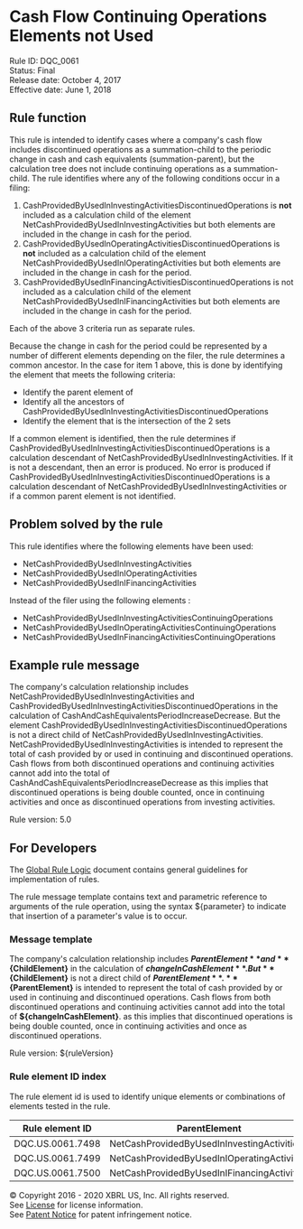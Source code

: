 # Cash Flow Continuing Operations Elements not Used
Rule ID: DQC_0061  
Status:  Final  
Release date: October 4, 2017  
Effective date: June 1, 2018  

## Rule function

This rule is intended to identify cases where a company's cash flow includes discontinued operations as a summation-child to the periodic change in cash and cash equivalents (summation-parent), but the calculation tree does not include continuing operations as a summation-child. The rule identifies where any of the following conditions occur in a filing:

1.  CashProvidedByUsedInInvestingActivitiesDiscontinuedOperations is **not** included as a calculation child of the element NetCashProvidedByUsedInInvestingActivities but both elements are included in the change in cash for the period.  
2.  CashProvidedByUsedInOperatingActivitiesDiscontinuedOperations is **not** included as a calculation child of the element NetCashProvidedByUsedInIOperatingActivities but both elements are included in the change in cash for the period.  
3.  CashProvidedByUsedInFinancingActivitiesDiscontinuedOperations is not included as a calculation child of the element NetCashProvidedByUsedInIFinancingActivities but both elements are included in the change in cash for the period.  

Each of the above 3 criteria run as separate rules.  

Because the change in cash for the period could be represented by a number of different elements depending on the filer, the rule determines a common ancestor. In the case for item 1 above, this is done by identifying the element that meets the following criteria:

*   Identify the parent element of
*   Identify all the ancestors of CashProvidedByUsedInInvestingActivitiesDiscontinuedOperations
*   Identify the element that is the intersection of the 2 sets

If a common element is identified, then the rule determines if CashProvidedByUsedInInvestingActivitiesDiscontinuedOperations is a calculation descendant of NetCashProvidedByUsedInInvestingActivities. If it is not a descendant, then an error is produced. No error is produced if CashProvidedByUsedInInvestingActivitiesDiscontinuedOperations is a calculation descendant of NetCashProvidedByUsedInInvestingActivities or if a common parent element is not identified.  

## Problem solved by the rule

This rule identifies where the following elements have been used:

*   NetCashProvidedByUsedInInvestingActivities
*   NetCashProvidedByUsedInIOperatingActivities
*   NetCashProvidedByUsedInIFinancingActivities

Instead of the filer using the following elements :

*   NetCashProvidedByUsedInInvestingActivitiesContinuingOperations
*   NetCashProvidedByUsedInOperatingActivitiesContinuingOperations
*   NetCashProvidedByUsedInFinancingActivitiesContinuingOperations

## Example rule message

The company's calculation relationship includes NetCashProvidedByUsedInInvestingActivities and CashProvidedByUsedInInvestingActivitiesDiscontinuedOperations in the calculation of CashAndCashEquivalentsPeriodIncreaseDecrease. But the element CashProvidedByUsedInInvestingActivitiesDiscontinuedOperations is not a direct child of NetCashProvidedByUsedInInvestingActivities. NetCashProvidedByUsedInInvestingActivities is intended to represent the total of cash provided by or used in continuing and discontinued operations. Cash flows from both discontinued operations and continuing activities cannot add into the total of CashAndCashEquivalentsPeriodIncreaseDecrease as this implies that discontinued operations is being double counted, once in continuing activities and once as discontinued operations from investing activities.  
  
Rule version: 5.0

## For Developers

The [Global Rule Logic](https://xbrl.us/dqc_0001) document contains general guidelines for implementation of rules.  

The rule message template contains text and parametric reference to arguments of the rule operation, using the syntax ${parameter} to indicate that insertion of a parameter's value is to occur.  

### Message template

The company's calculation relationship includes **${ParentElement}** and **${ChildElement}** in the calculation of **${changeInCashElement}**. But **${ChildElement}** is not a direct child of **${ParentElement}**. **${ParentElement}** is intended to represent the total of cash provided by or used in continuing and discontinued operations. Cash flows from both discontinued operations and continuing activities cannot add into the total of **${changeInCashElement}**. as this implies that discontinued operations is being double counted, once in continuing activities and once as discontinued operations.  
  
Rule version: ${ruleVersion}

### Rule element ID index

The rule element id is used to identify unique elements or combinations of elements tested in the rule. 

| Rule element ID | ParentElement | ChildElement |
| --- | --- | --- |
| DQC.US.0061.7498 | NetCashProvidedByUsedInInvestingActivities | CashProvidedByUsedInInvestingActivitiesDiscontinuedOperations |
| DQC.US.0061.7499 | NetCashProvidedByUsedInIOperatingActivities | CashProvidedByUsedInOperatingActivitiesDiscontinuedOperations |
| DQC.US.0061.7500 | NetCashProvidedByUsedInIFinancingActivities | CashProvidedByUsedInFinancingActivitiesDiscontinuedOperations |

© Copyright 2016 - 2020 XBRL US, Inc. All rights reserved.   
See [License](https://xbrl.us/dqc-license) for license information.  
See [Patent Notice](https://xbrl.us/dqc-patent) for patent infringement notice.  
